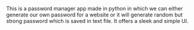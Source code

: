 This is a password manager app made in python in which we can either generate our own password for a website or 
it will generate random but strong password which is saved in text file.
It offers a sleek and simple UI.
